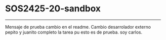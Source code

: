 # SOS2425-20-sandbox
-------
Mensaje de prueba cambio en el readme.
Cambio desarrolador externo pepito y juanito 
completo la tarea pu esto es de prueba.
soy carlos.